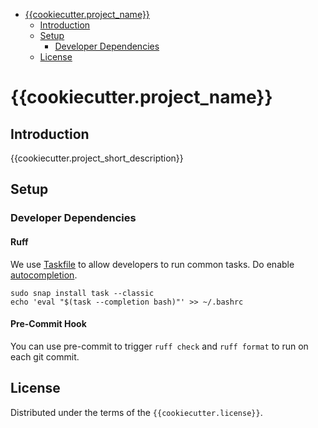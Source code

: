 <!-- Tip - Pycharm supports easy updating Table of Comment (TOC) using Alt+Enter -->
<!-- TOC -->
* [{{cookiecutter.project_name}}](#cookiecutterproject_name)
  * [Introduction](#introduction)
  * [Setup](#setup)
    * [Developer Dependencies](#developer-dependencies)
  * [License](#license)
<!-- TOC -->

# {{cookiecutter.project_name}}

## Introduction

{{cookiecutter.project_short_description}}

## Setup

### Developer Dependencies

#### Ruff
We use [Taskfile](https://taskfile.dev/) to allow developers to run common tasks. Do enable [autocompletion](https://taskfile.dev/installation/#setup-completions).

```shell
sudo snap install task --classic
echo 'eval "$(task --completion bash)"' >> ~/.bashrc
```

#### Pre-Commit Hook

You can use pre-commit to trigger `ruff check` and `ruff format` to run on each git commit. 

## License

Distributed under the terms of the `{{cookiecutter.license}}`.

